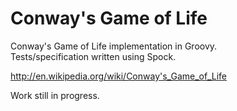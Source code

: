 Conway's Game of Life
=================

Conway's Game of Life implementation in Groovy.  
Tests/specification written using Spock.

http://en.wikipedia.org/wiki/Conway's_Game_of_Life

Work still in progress.